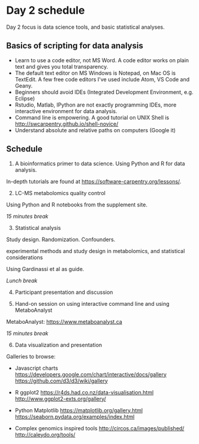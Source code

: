 # Day 2 schedule

Day 2 focus is data science tools, and basic statistical analyses.

## Basics of scripting for data analysis

* Learn to use a code editor, not MS Word. A code editor works on plain text and gives you total transparency.
* The default text editor on MS Windows is Notepad, on Mac OS is TextEdit. A few free code editors I've used include Atom, VS Code and Geany.
* Beginners should avoid IDEs (Integrated Development Environment, e.g. Eclipse)
* Rstudio, Matlab, IPython are not exactly programming IDEs, more interactive environment for data analysis.
* Command line is empowering. A good tutorial on UNIX Shell is http://swcarpentry.github.io/shell-novice/
* Understand absolute and relative paths on computers (Google it)


## Schedule

1. A bioinformatics primer to data science. Using Python and R for data analysis.

In-depth tutorials are found at https://software-carpentry.org/lessons/.

2. LC-MS metabolomics quality control

Using Python and R notebooks from the supplement site.


*15 minutes break*


3. Statistical analysis

Study design. Randomization. Confounders.

experimental methods and study design in metabolomics, and statistical considerations

Using Gardinassi et al as guide.


*Lunch break*


4. Participant presentation and discussion



5. Hand-on session on using interactive command line and using MetaboAnalyst

MetaboAnalyst: https://www.metaboanalyst.ca


*15 minutes break*


6. Data visualization and presentation

Galleries to browse:

- Javascript charts
https://developers.google.com/chart/interactive/docs/gallery
https://github.com/d3/d3/wiki/gallery

- R ggplot2
https://r4ds.had.co.nz/data-visualisation.html
http://www.ggplot2-exts.org/gallery/

- Python Matplotlib
https://matplotlib.org/gallery.html
https://seaborn.pydata.org/examples/index.html

- Complex genomics inspired tools
http://circos.ca/images/published/
http://caleydo.org/tools/
